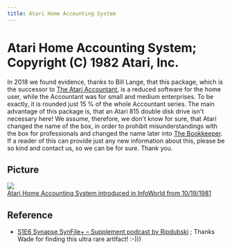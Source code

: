 ```yaml
---
title: Atari Home Accounting System
---
```

# Atari Home Accounting System; Copyright (C) 1982 Atari, Inc.  
In 2018 we found evidence, thanks to Bill Lange, that this package, which is the successor to [The Atari Accountant](https://atariwiki.org/wiki/Wiki.jsp?page=The%20Atari%20Accountant%20Series), is a reduced software for the home user, while the Accountant was for small and medium enterprises. To be exactly, it is rounded just 15 % of the whole Accountant series. The main advantage of this package is, that an Atari 815 double disk drive isn't necessary here! We assume, therefore, we don't know for sure, that Atari changed the name of the box, in order to prohibit misunderstandings with the box for professionals and changed the name later into [The Bookkeeper](https://atariwiki.org/wiki/Wiki.jsp?page=The%20Bookkeeper). If a reader of this can provide just any new information about this, please be so kind and contact us, so we can be for sure. Thank you.  
  
## Picture  
![](attachments/Atari_Home_Accounting_System.jpg)  
[Atari Home Accounting System introduced in InfoWorld from 10/19/1981](https://books.google.de/books?id=Gj0EAAAAMBAJ&pg=PA37&lpg=PA37&dq=Atari+Home+Accounting+System&source=bl&ots=Yb0lxfzFtB&sig=riKw6-YyKVlovhim-pywBjUhGH4&hl=de&sa=X&ved=0ahUKEwihs_bg3rrRAhUXdFAKHT4xCf8Q6AEIIzAB#v=onepage&q=Atari%20Home%20Accounting%20System&f=false)  
  
## Reference  
- [S1E6 Synapse SynFile+ – Supplement podcast by Ripdubski](https://inverseatascii.info/2014/12/16/s1e6-synapse-synfile/) ; Thanks Wade for finding this ultra rare artifact! :-)))  
